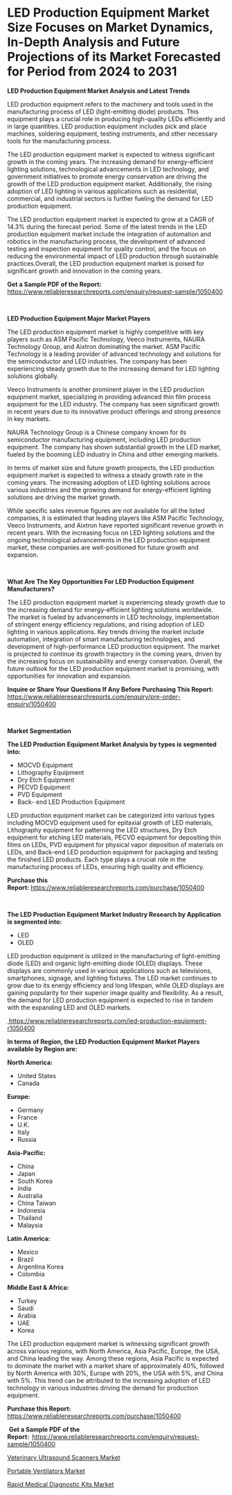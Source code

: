 <p><h1>LED Production Equipment Market Size Focuses on Market Dynamics, In-Depth Analysis and Future Projections of its Market Forecasted for Period from 2024 to 2031</h1></p><p><strong>LED Production Equipment Market Analysis and Latest Trends</strong></p>
<p><p>LED production equipment refers to the machinery and tools used in the manufacturing process of LED (light-emitting diode) products. This equipment plays a crucial role in producing high-quality LEDs efficiently and in large quantities. LED production equipment includes pick and place machines, soldering equipment, testing instruments, and other necessary tools for the manufacturing process.</p><p>The LED production equipment market is expected to witness significant growth in the coming years. The increasing demand for energy-efficient lighting solutions, technological advancements in LED technology, and government initiatives to promote energy conservation are driving the growth of the LED production equipment market. Additionally, the rising adoption of LED lighting in various applications such as residential, commercial, and industrial sectors is further fueling the demand for LED production equipment.</p><p>The LED production equipment market is expected to grow at a CAGR of 14.3% during the forecast period. Some of the latest trends in the LED production equipment market include the integration of automation and robotics in the manufacturing process, the development of advanced testing and inspection equipment for quality control, and the focus on reducing the environmental impact of LED production through sustainable practices.Overall, the LED production equipment market is poised for significant growth and innovation in the coming years.</p></p>
<p><strong>Get a Sample PDF of the Report:&nbsp;</strong> <a href="https://www.reliableresearchreports.com/enquiry/request-sample/1050400">https://www.reliableresearchreports.com/enquiry/request-sample/1050400</a></p>
<p>&nbsp;</p>
<p><strong>LED Production Equipment Major Market Players</strong></p>
<p><p>The LED production equipment market is highly competitive with key players such as ASM Pacific Technology, Veeco Instruments, NAURA Technology Group, and Aixtron dominating the market. ASM Pacific Technology is a leading provider of advanced technology and solutions for the semiconductor and LED industries. The company has been experiencing steady growth due to the increasing demand for LED lighting solutions globally.</p><p>Veeco Instruments is another prominent player in the LED production equipment market, specializing in providing advanced thin film process equipment for the LED industry. The company has seen significant growth in recent years due to its innovative product offerings and strong presence in key markets.</p><p>NAURA Technology Group is a Chinese company known for its semiconductor manufacturing equipment, including LED production equipment. The company has shown substantial growth in the LED market, fueled by the booming LED industry in China and other emerging markets.</p><p>In terms of market size and future growth prospects, the LED production equipment market is expected to witness a steady growth rate in the coming years. The increasing adoption of LED lighting solutions across various industries and the growing demand for energy-efficient lighting solutions are driving the market growth.</p><p>While specific sales revenue figures are not available for all the listed companies, it is estimated that leading players like ASM Pacific Technology, Veeco Instruments, and Aixtron have reported significant revenue growth in recent years. With the increasing focus on LED lighting solutions and the ongoing technological advancements in the LED production equipment market, these companies are well-positioned for future growth and expansion.</p></p>
<p>&nbsp;</p>
<p><strong>What Are The Key Opportunities For LED Production Equipment Manufacturers?</strong></p>
<p><p>The LED production equipment market is experiencing steady growth due to the increasing demand for energy-efficient lighting solutions worldwide. The market is fueled by advancements in LED technology, implementation of stringent energy efficiency regulations, and rising adoption of LED lighting in various applications. Key trends driving the market include automation, integration of smart manufacturing technologies, and development of high-performance LED production equipment. The market is projected to continue its growth trajectory in the coming years, driven by the increasing focus on sustainability and energy conservation. Overall, the future outlook for the LED production equipment market is promising, with opportunities for innovation and expansion.</p></p>
<p><strong>Inquire or Share Your Questions If Any Before Purchasing This Report:</strong> <a href="https://www.reliableresearchreports.com/enquiry/pre-order-enquiry/1050400">https://www.reliableresearchreports.com/enquiry/pre-order-enquiry/1050400</a></p>
<p>&nbsp;</p>
<p><strong>Market Segmentation</strong></p>
<p><strong>The LED Production Equipment Market Analysis by types is segmented into:</strong></p>
<p><ul><li>MOCVD Equipment</li><li>Lithography Equipment</li><li>Dry Etch Equipment</li><li>PECVD Equipment</li><li>PVD Equipment</li><li>Back- end LED Production Equipment</li></ul></p>
<p><p>LED production equipment market can be categorized into various types including MOCVD equipment used for epitaxial growth of LED materials, Lithography equipment for patterning the LED structures, Dry Etch equipment for etching LED materials, PECVD equipment for depositing thin films on LEDs, PVD equipment for physical vapor deposition of materials on LEDs, and Back-end LED production equipment for packaging and testing the finished LED products. Each type plays a crucial role in the manufacturing process of LEDs, ensuring high quality and efficiency.</p></p>
<p><strong>Purchase this Report:&nbsp;</strong><a href="https://www.reliableresearchreports.com/purchase/1050400">https://www.reliableresearchreports.com/purchase/1050400</a></p>
<p>&nbsp;</p>
<p><strong>The LED Production Equipment Market Industry Research by Application is segmented into:</strong></p>
<p><ul><li>LED</li><li>OLED</li></ul></p>
<p><p>LED production equipment is utilized in the manufacturing of light-emitting diode (LED) and organic light-emitting diode (OLED) displays. These displays are commonly used in various applications such as televisions, smartphones, signage, and lighting fixtures. The LED market continues to grow due to its energy efficiency and long lifespan, while OLED displays are gaining popularity for their superior image quality and flexibility. As a result, the demand for LED production equipment is expected to rise in tandem with the expanding LED and OLED markets.</p></p>
<p><a href="https://www.reliableresearchreports.com/led-production-equipment-r1050400">&nbsp;https://www.reliableresearchreports.com/led-production-equipment-r1050400</a></p>
<p><strong>In terms of Region, the LED Production Equipment Market Players available by Region are:</strong></p>
<p>
    <p> <strong> North America: </strong>
        <ul>
            <li>United States</li>
            <li>Canada</li>
        </ul>
        </p> 
    <p> <strong> Europe: </strong>
        <ul>
            <li>Germany</li>
            <li>France</li>
            <li>U.K.</li>
            <li>Italy</li>
            <li>Russia</li>
        </ul>
        </p> 
    <p> <strong> Asia-Pacific: </strong>
        <ul>
            <li>China</li>
            <li>Japan</li>
            <li>South Korea</li>
            <li>India</li>
            <li>Australia</li>
            <li>China Taiwan</li>
            <li>Indonesia</li>
            <li>Thailand</li>
            <li>Malaysia</li>
        </ul>
        </p> 
    <p> <strong> Latin America: </strong>
        <ul>
            <li>Mexico</li>
            <li>Brazil</li>
            <li>Argentina Korea</li>
            <li>Colombia</li>
        </ul>
        </p> 
    <p> <strong> Middle East & Africa: </strong>
        <ul>
            <li>Turkey</li>
            <li>Saudi</li>
            <li>Arabia</li>
            <li>UAE</li>
            <li>Korea</li>
        </ul>
    </p>
    </p>
<p><p>The LED production equipment market is witnessing significant growth across various regions, with North America, Asia Pacific, Europe, the USA, and China leading the way. Among these regions, Asia Pacific is expected to dominate the market with a market share of approximately 40%, followed by North America with 30%, Europe with 20%, the USA with 5%, and China with 5%. This trend can be attributed to the increasing adoption of LED technology in various industries driving the demand for production equipment.</p></p>
<p><strong>Purchase this Report: </strong><a href="https://www.reliableresearchreports.com/purchase/1050400">https://www.reliableresearchreports.com/purchase/1050400</a></p>
<p>&nbsp;<strong>Get a Sample PDF of the Report:&nbsp;&nbsp;</strong><a href="https://www.reliableresearchreports.com/enquiry/request-sample/1050400">https://www.reliableresearchreports.com/enquiry/request-sample/1050400</a></p>
<p><strong></strong></p>
<p><p><a href="https://www.linkedin.com/pulse/veterinary-ultrasound-scannersnbspmarket-focuses-market-share-size-dyb4e">Veterinary Ultrasound Scanners Market</a></p><p><a href="https://www.linkedin.com/pulse/portable-ventilators-market-key-successful-business-strategy-hht6e">Portable Ventilators Market</a></p><p><a href="https://www.linkedin.com/pulse/rapid-medical-diagnostic-kits-market-trends-analysis-forecasted-ju4pe">Rapid Medical Diagnostic Kits Market</a></p></p>